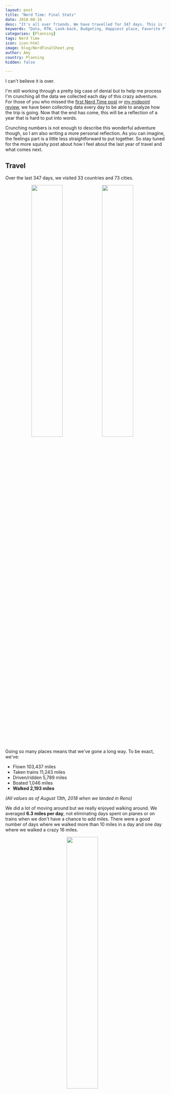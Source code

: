 ```yaml
---
layout: post
title: "Nerd Time: Final Stats"
date: 2018-08-16
desc: "It's all over friends. We have travelled for 347 days. This is the first of several posts to wrap up all my thoughts where I'll crunch the impressive (if I do say so myself) amount of data I collected while we were traveling."
keywords: "Data, RTW, Look-back, Budgeting, Happiest place, Favorite Places, travel data analysis"
categories: [Planning]
tags: Nerd Time
icon: icon-html
image: blog/NerdFinalSheet.png
author: Amy
country: Planning
hidden: false

---
```


I can't believe it is over. 

I'm still working through a pretty big case of denial but to help me process I'm crunching all the data we collected each day of this crazy adventure. For those of you who missed the [first Nerd Time post](htt/blog/2017/12/NerdTimeSouthAmerica/) or [my midpoint review](/blog/2018/02/NerdTime-Halfway/), we have been collecting data every day to be able to analyze how the trip is going. Now that the end has come, this will be a reflection of a year that is hard to put into words. 

Crunching numbers is not enough to describe this wonderful adventure though, so I am also writing a more personal reflection.  As you can imagine, the feelings part is a little less straightforward to put together. So stay tuned for the more squishy post about how I feel about the last year of travel and what comes next.

## <i class="fa fa-check-square" aria-hidden="true" style="color:#2495C4;"></i> Travel

Over the last 347 days, we visited 33 countries and 73 cities. 

<div style="text-align: center; max-width: calc(100% - 20px);"><a href="/static/assets/img/blog/NerdFinalHike.jpg" target="_blank"><img src="/static/assets/img/blog/NerdFinalHike.jpg" width="45%"></a> <a href="/static/assets/img/blog/NerdFinalTrain.jpg" target="_blank"><img src="/static/assets/img/blog/NerdFinalTrain.jpg" width="45%"></a><p><i></i></p></div><p></p>

Going so many places means that we've gone a long way. To be exact, we've:

- Flown 103,437 miles
- Taken trains 11,243 miles
- Driven/ridden 5,789 miles
- Boated 1,046 miles
- **Walked 2,193 miles**

_(All values as of August 13th, 2018 when we landed in Reno)_

We did a lot of moving around but we really enjoyed walking around. We averaged **6.3 miles per day**, not eliminating days spent on planes or on trains when we don't have a chance to add miles. There were a good number of days where we walked more than 10 miles in a day and one day where we walked a crazy 16 miles. 

<div style="text-align: center; max-width: calc(100% - 20px);"><a href="/static/assets/img/blog/NerdFinalWalkGraph.png" target="_blank"><img src="/static/assets/img/blog/NerdFinalWalkGraph.png" width="45%"></a><p><i></i></p></div><p></p>

## <i class="fa fa-check-square" aria-hidden="true" style="color:#2495C4;"></i> Our Top Places

<div style="text-align: center; max-width: calc(100% - 20px);"><a href="/static/assets/img/blog/NerdFinalCairnes.jpg" target="_blank"><img src="/static/assets/img/blog/NerdFinalCairnes.jpg" width="45%"></a> <a href="/static/assets/img/blog/NerdFinalPetra.jpg" target="_blank"><img src="/static/assets/img/blog/NerdFinalPetra.jpg" width="45%"></a><p><i>Loving diving the Great Barrier Reef and the desert of Jordan.</i></p></div><p></p>

<table style="width:100%" cellspacing="10">
 <tr>
  <b><u><font size="4"> Highest Scoring Places:</font></u></b>
  <tr>
  <tr>
  <tr>
 </tr>
  <tr>
    <th>Amy</th>
    <th>Nate</th> 
  </tr>
  <tr>
    <td>Cairnes, Australia</td>
    <td>Cairnes, Australia</td> 
  </tr>
  <tr>
    <td>Wadi Musa, Jordan</td>
    <td>Wadi Musa, Jordan</td> 
  </tr>
  <tr>
    <td>Easter Island, Chile</td>
    <td>Ilha Grande, Brazil</td> 
  </tr>
  <tr>
  </tr>
  <tr>
    <td>Ilha Grande, Brazil</td>
    <td>Easter Island, Chile</td> 
  </tr>
  <tr>
  </tr>
     <td>Siem Reap, Cambodia</td>
    <td>Osaka, Japan</td> 
  </tr>
  <tr>
  <th><b><u> <font size="4"> Lowest Scoring: </font></u></b></th>
  </tr>
  <tr>
   <th>Amy</th>
    <th>Nate</th> 
  </tr>
  <tr>
    <td>Puno, Peru</td>
    <td>Puno, Peru</td> 
  </tr>
  <tr>
    <td>Varanasi, India</td>
    <td>Cuzco, Peru</td> 
  </tr>
  <tr>
    <td>Phnom Pehn, Cambodia</td>
    <td>Jaisalmer, India</td> 
  </tr>
  <tr>
  </tr>
  <tr>
    <td>Mandalay, Myanmar</td>
    <td>Santiago, Chile</td> 
  </tr>
  <tr>
  </tr>
     <td>Dehli, India</td>
    <td>Varanasi, India</td> 
  </tr>
  </tr>
</table>

<p></p>
<p></p>
<p></p>
<p></p>

<div style="text-align: center; max-width: calc(100% - 20px);"><a href="/static/assets/img/blog/NerdFinalIlha.jpg" target="_blank"><img src="/static/assets/img/blog/NerdFinalIlha.jpg" width="45%"></a> <a href="/static/assets/img/blog/NerdFinalEI.jpg" target="_blank"><img src="/static/assets/img/blog/NerdFinalEI.jpg" width="45%"></a><p><i>Great moments from Ilha Grande and Easter Island.</i></p></div><p></p>

## <i class="fa fa-check-square" aria-hidden="true" style="color:#2495C4;"></i> Happiness

Each morning we rated our happiness for the day before on a scale of 1 to 10. So for 347 days we have a rating of how we felt about the day. This isn't a perfect way to reflect, as it's obviously subjective and we definitely saw a trend of being more generous with our scores as the trip went on, but it makes for an interesting way to reflect on our experiences. 

<div style="text-align: center; max-width: calc(100% - 20px);"><a href="/static/assets/img/blog/NerdFinalHappy.png" target="_blank"><img src="/static/assets/img/blog/NerdFinalHappy.png" width="80%"></a><p><i>We tracked our happiness every day on a scale of 1 to 10.</i></p></div><p></p>

For both Nate and I, our least happy days, not surprisingly, were days we were sick. I had more bad days then Nate, even though I was sick less frequently. One of my worst days was what I'll call "the pit" of my silent meditation retreat, when I thought about giving up and leaving but pushed through. Another chunk of my bad days came in India. I wasn't sick but I wasn't enjoying myself very much either. 

On the other end of the spectrum, I had 14 _"perfect 10"_ scores and Nate only had 8. So, my lows may have been lower but my highs came more frequently too. 

Some of my perfect 10 days were doing the food tour I am obsessed with in Rio, exploring the temples of Siem Reap, visiting the Kuang Si waterfalls in Laos, trekking through Petra, hiking in Sardinia, and of course getting to see Hamilton in London. 

We both had perfect days when we hiked Table Mountain in Cape Town, took a luxury train ride from Cape Town to Johannesburg, explored Easter Island, and dove on the Great Barrier Reef. 

<div style="text-align: center; max-width: calc(100% - 20px);"><a href="/static/assets/img/blog/NerdFinalHappyFreq.png" target="_blank"><img src="/static/assets/img/blog/NerdFinalHappyFreq.png" width="60%"></a><p><i></i></p></div><p></p>

Even though there were many more fluctuations, when you look at the average of our happiness in each country over the course of the trip, it is remarkably stable and high. We were very lucky in so many ways and I think these scores reflect that. We were sick but not too sick, we didn't get hurt, we didn't have any issues missing flights or trains, we didn't get robbed. Most everything went according to plan and we got to see and do a lot of amazing things. Who wouldn't be pretty happy?

The other aspect of tracking our happiness was that I wanted to find out what factors effected our happiness most. So I tracked a lot of other things to study. 

<div style="text-align: center; max-width: calc(100% - 20px);"><a href="/static/assets/img/blog/NerdFinalCorrelationsTable.png" target="_blank"><img src="/static/assets/img/blog/NerdFinalCorrelationsTable.png" width="45%"></a><p><i></i></p></div><p></p>

You can see that for most things, our correlations were not significant (even using a bar of **THRESHOLD**, which is well below what would count as a significant finding in social science research). 

By far the strongest correlation was between Nate's happiness and my own. Happy partners make for happy partners it turns out. Or maybe we like and dislike the same sorts of things. Still, it seems positive that we could agree most of the time about how well a day went. With us spending so much time together the trip might have turned out pretty differently if this hadn't been the case.

Other strong correlations included how far we had walked and how much we spent overall. These were fairly constant throughout the trip. Turns out spending money can potentially make you happy, though spending money on accommodations had a weaker relationship than day-to-day spending with our happiness.  Unsurprisingly, being sick had a negative relationship with happiness. Luckily we really were not sick very often. I was sick only 18 days (5% of the trip) and Nate for 27 days (8% of the trip). Given how much we pushed ourselves sometimes, how many new things we ate, and how many times we were assured we'd be terribly ill this wasn't too bad. 

## <i class="fa fa-check-square" aria-hidden="true" style="color:#2495C4;"></i> The Money

Travelling for so long is no small feat and it is by no means cheap. We put together our first theoretical budget in 2013, while I was still in graduate school, to see how much we were going to need to save to pull this off. [Our budgeting process](/blog/2017/09/Budgeting/) was extremely thorough and we tracked every single penny we spent leading up to and on the trip. We tracked a total of 1,668 unique purchases. We broke down spending based on whether Nate or I paid for each purchase so we could make sure we were keeping the spending equitable. At the end of over 11 months, Nate and I ended the trip within 15 USD of evenly splitting all the costs of the trip. 

Compared to our budget, we ended up spending **5 percent less than we had planned**. Much of this savings was driven by our under-spending on entertainment, though about half of that surplus was offset by our overspending on food. Turns out we like eating more than most other things and it often made up our entertainment for the day as well.

We also saved a significant amount within our budget for side-trip travel (i.e. all travel other than our [RTW ticket](/blog/2017/08/RTW-Overview/)), most of which was generated by booking all of our trains through Europe as soon as the schedule opened 2-3 months ahead of time. We ended up spending less than we would have with a rail pass, though obviously had to give up some flexibility for that privilege.

One category of savings we were very lucky to still have was what we called our `contingency` budget for handling any sort of problems that came up along the way. We envisioned this as a way to pay for replacing clothes if our luggage was lost or paying for a doctors visit if we got injured (but not so badly as to activate the measures covered by our travel insurance). It was just lucky that we didn't have to use any of these funds while we were on the trip. I'm glad we had them as a mental safety blanket though.  

<div style="text-align: center; max-width: calc(100% - 20px);"><a href="/static/assets/img/blog/NerdFinalCategorySpend.png" target="_blank"><img src="/static/assets/img/blog/NerdFinalCategorySpend.png" width="60%"></a><p><i>Our surplus (or overspending) by category.</i></p></div><p></p>

Because of our tracking, we could also break-down our expenses by country. We ended up being under-budget more often than not, with huge savings in South Africa because we skipped cage diving with great white sharks. We went over budget in a few places too. Peru and Australia were almost entirely due to the big ticket items (Machu Picchu and Great Barrier Reef diving) that had big price tags and ended up being more than we originally budgeted. In other places, it was the cost of accommodations that threw off our estimates or extra intentional splurges like our last minute trip to see Hamilton and Wicked while we were in London.  

<div style="text-align: center; max-width: calc(100% - 20px);"><a href="/static/assets/img/blog/NerdFinalSurplusGraph.png" target="_blank"><img src="/static/assets/img/blog/NerdFinalSurplusGraph.png" width="80%"></a><p><i>Our surplus (or overspending) by country.</i></p></div><p></p>

## <i class="fa fa-check-square" aria-hidden="true" style="color:#2495C4;"></i> Cost of Visiting Countries based on Spending per Day

<table style="width:100%" cellspacing="10">
 <tr>
  <b><u><font size="4"> Most Expensive Places:</font></u></b>
  <tr>
  <tr>
  <tr>
 </tr>
 
  <tr>
    <td>Australia</td>
  </tr>
  <tr>
    <td>Japan</td> 
  </tr>
  <tr>
    <td>France</td> 
  </tr>
  <tr>
  </tr>
  <tr>
    <td>Spain</td>
  </tr>
  <tr>
  </tr>
     <td>Italy</td>
  </tr>
  <tr>
  <th><b><u> <font size="4"> Least Expensive Places: </font></u></b></th>
  </tr>
  
  <tr>
    <td>Thailand</td> 
  </tr>
  <tr>
    <td>Hungary</td> 
  </tr>
  <tr>
    <td>Laos</td> 
  </tr>
  <tr>
  </tr>
  <tr>
    <td>Vietnam</td> 
  </tr>
  <tr>
  </tr>
     <td>India</td> 
  </tr>
  </tr>
</table>

<p></p>
<p></p>
<p></p>
<p></p>

Overall, our most expensive days were the day we visited Machu Picchu, days diving the Great Barrier Reef, and the day we went to see Hamilton. Machu Picchu may have been a rainy mess when we were there but even so each of these memories are some of our favorites on the trip and I wouldn't go back in time and skip them just because of their costs. 

## <i class="fa fa-check-square" aria-hidden="true" style="color:#2495C4;"></i> Other Tidbits

- A somewhat random way we ended up saving a not insignificant amount of money was researching debit cards that refunded ATM fees. We used a Charles Scwhab card that ended up being great. In many countries we visited, using a credit card wasn't an option so we were taking out cash. Having a card that refunded all ATM fees saved us **335 USD** over the course of the trip, which just for fees is a huge amount. The effort it took to apply was definitely worth it. 

- A fun extra is that I've read 43 books and 18,313 pages over the course of the trip. If you're looking for recommendations, my favorites (in no particular order) were: 

	- What Is Not Yours Is Not Yours by XXXXXX
	- Weapons of Math Destruction by XXXXXX
	- The Power by XXXXXX
	- Eight Years We Were in Power by XXXXXX
	- Sing Unburied Sing by XXXXXX
	

## <i class="fa fa-check-square" aria-hidden="true" style="color:#2495C4;"></i> The End

I get some funny looks when I describe to people all the spreadsheets we've made and data we've tracked over the last year. I know it seems crazy (at least to most people) but all these data make this crazy adventure just a little more concrete. COMMENT ABOUT HOW BUDGETING MAKES EVERY DAY EASIER! It has helped me process and I think it's made us reflect more as we went than we might have otherwise. There will be a few more posts about how we felt about this adventure but I hope you get some joy from how big of a nerd I am. 